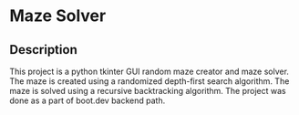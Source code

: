 # Maze Solver

## Description

This project is a python tkinter GUI random maze creator and maze solver. The maze is created using a randomized depth-first search algorithm. The maze is solved using a recursive backtracking algorithm. The project was done as a part of boot.dev backend path.
